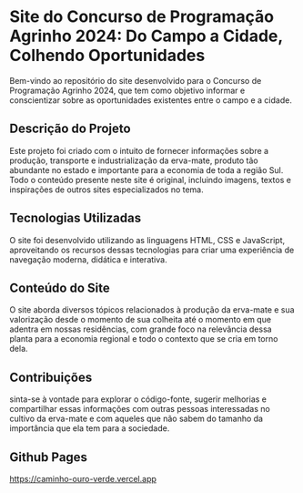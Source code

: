 # Site do Concurso de Programação Agrinho 2024: Do Campo a Cidade, Colhendo Oportunidades
Bem-vindo ao repositório do site desenvolvido para o Concurso de Programação Agrinho 2024, que tem como objetivo informar e conscientizar sobre as oportunidades existentes entre o campo e a cidade.

## Descrição do Projeto
Este projeto foi criado com o intuito de fornecer informações sobre a produção, transporte e industrialização da erva-mate, produto tão abundante no estado e importante para a economia de toda a região Sul. Todo o conteúdo presente neste site é original, incluindo imagens, textos e inspirações de outros sites especializados no tema.

## Tecnologias Utilizadas
O site foi desenvolvido utilizando as linguagens HTML, CSS e JavaScript, aproveitando os recursos dessas tecnologias para criar uma experiência de navegação moderna, didática e interativa.

## Conteúdo do Site
O site aborda diversos tópicos relacionados à produção da erva-mate e sua valorização desde o momento de sua colheita até o momento em que adentra em nossas residências, com grande foco na relevância dessa planta para a economia regional e todo o contexto que se cria em torno dela.

## Contribuições
sinta-se à vontade para explorar o código-fonte, sugerir melhorias e compartilhar essas informações com outras pessoas interessadas no cultivo da erva-mate e com aqueles que não sabem do tamanho da importância que ela tem para a sociedade.

## Github Pages
https://caminho-ouro-verde.vercel.app